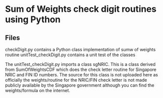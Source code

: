 # Sum of Weights check digit routines using Python

## Files
checkDigit.py contains a Python class implementation of sumw of weights routine
unitTest_checkDigit.py contains a unit test of the classes

The unitTest_checkDigit.py imports a class sgNRIC. This is a class derived from SumOfWeightsCDF which does the check letter routine for Singapore NRIC and FIN ID numbers. The source for this class is not uploaded here as officially the weights/routine for the NRIC/FIN check letter is not made publicly available by the Singapore government although you can find the weights/formula on the internet.




